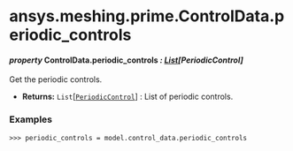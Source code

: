 <a id="ansys-meshing-prime-controldata-periodic-controls"></a>

# ansys.meshing.prime.ControlData.periodic_controls

<a id="ansys.meshing.prime.ControlData.periodic_controls"></a>

#### *property* ControlData.periodic_controls *: [List](https://docs.python.org/3.11/library/typing.html#typing.List)[PeriodicControl]*

Get the periodic controls.

* **Returns:**
  `List`[[`PeriodicControl`](ansys.meshing.prime.PeriodicControl.md#ansys.meshing.prime.PeriodicControl)]
  : List of periodic controls.

### Examples

```pycon
>>> periodic_controls = model.control_data.periodic_controls
```

<!-- !! processed by numpydoc !! -->
